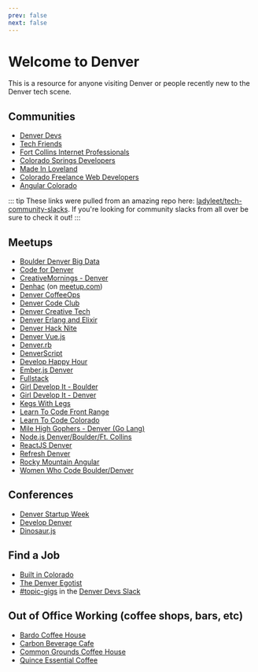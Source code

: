 ```yaml
---
prev: false
next: false
---
```

# Welcome to Denver

This is a resource for anyone visiting Denver or people recently new to the Denver tech scene.

## Communities
*   [Denver Devs](https://denverdevs.org/)
*   [Tech Friends](https://www.gettechfriends.com/)
*   [Fort Collins Internet Professionals](http://fcip.slack.com/)
*   [Colorado Springs Developers](https://coloradospringsdevs.herokuapp.com/)
*   [Made In Loveland](http://madeinloveland.slack.com/)
*   [Colorado Freelance Web Developers](http://co-freelance-webdevs.slack.com/)
*   [Angular Colorado](https://angularcolorado.com/)

::: tip
These links were pulled from an amazing repo here: [ladyleet/tech-community-slacks](https://github.com/ladyleet/tech-community-slacks). If you're looking for community slacks from all over be sure to check it out! 
:::

## Meetups
* [Boulder Denver Big Data](https://www.meetup.com/Boulder-Denver-Big-Data/)
* [Code for Denver](https://www.meetup.com/CodeForDenver/)
* [CreativeMornings - Denver](https://creativemornings.com/cities/den)
* [Denhac](https://denhac.org/page/homepage) (on [meetup.com](https://www.meetup.com/denhac-hackerspace/))
* [Denver CoffeeOps](https://www.meetup.com/Denver-CoffeeOps/)
* [Denver Code Club](https://www.meetup.com/Denver-Code-Club/)
* [Denver Creative Tech](https://www.meetup.com/denver-creative-tech/)
* [Denver Erlang and Elixir](https://www.meetup.com/Denver-Erlang-Elixir/)
* [Denver Hack Nite](https://www.meetup.com/Denver-Hack-Nite/)
* [Denver Vue.js](https://www.meetup.com/Denver-Vue-js-Meetup/)
* [Denver.rb](https://www.meetup.com/Denver-rb/)
* [DenverScript](https://www.meetup.com/DenverScript/)
* [Develop Happy Hour](https://www.meetup.com/Develop-Happy-Hour/)
* [Ember.js Denver](https://www.meetup.com/Ember-js-Denver/)
* [Fullstack](https://www.meetup.com/fullstack/)
* [Girl Develop It - Boulder](https://www.girldevelopit.com/chapters/boulder)
* [Girl Develop It - Denver](https://www.girldevelopit.com/chapters/denver)
* [Kegs With Legs](http://adclubdenver.com/Kegs-With-Legs)
* [Learn To Code Front Range](https://www.meetup.com/Learn-To-Code-Front-Range/)
* [Learn To Code Colorado](https://www.meetup.com/Learn-To-Code-Colorado/)
* [Mile High Gophers - Denver (Go Lang)](https://www.meetup.com/Denver-Go-Language-User-Group/)
* [Node.js Denver/Boulder/Ft. Collins](https://www.meetup.com/Node-js-Denver-Boulder/)
* [ReactJS Denver](https://www.meetup.com/ReactDenver/)
* [Refresh Denver](https://www.meetup.com/refreshdenver/)
* [Rocky Mountain Angular](https://www.meetup.com/RockyMountainAngular/)
* [Women Who Code Boulder/Denver](https://www.meetup.com/Women-Who-Code-Boulder-Denver/)


## Conferences
* [Denver Startup Week](https://www.denverstartupweek.org/)
* [Develop Denver](https://developdenver.org/)
* [Dinosaur.js](https://twitter.com/dinosaur_js?lang=en)


## Find a Job
* [Built in Colorado](https://www.builtincolorado.com/jobs)
* [The Denver Egotist](https://www.thedenveregotist.com/job/)
* [#topic-gigs](https://denver-devs.slack.com/app_redirect?channel=topic-gigs) in the [Denver Devs Slack](https://denverdevs.org/)


## Out of Office Working (coffee shops, bars, etc)
* [Bardo Coffee House](https://www.bardocoffee.com/)
* [Carbon Beverage Cafe](http://www.habitcarbon.com/)
* [Common Grounds Coffee House](http://www.commongroundscoffeehouse.com/)
* [Quince Essential Coffee](http://www.quinceessentialcoffee.com/)
